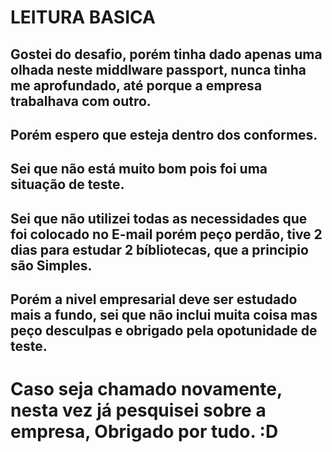 # LEITURA BASICA

## Gostei do desafio, porém tinha dado apenas uma olhada neste middlware passport, nunca tinha me aprofundado, até porque a empresa trabalhava com outro.
## Porém espero que esteja dentro dos conformes.
## Sei que não está muito bom pois foi uma situação de teste.
## Sei que não utilizei todas as necessidades que foi colocado no E-mail porém peço perdão, tive 2 dias para estudar 2 bíbliotecas, que a principio são Simples.
## Porém a nivel empresarial deve ser estudado mais a fundo, sei que não inclui muita coisa mas peço desculpas e obrigado pela opotunidade de teste.

# Caso seja chamado novamente, nesta vez já pesquisei sobre a empresa, Obrigado por tudo. :D